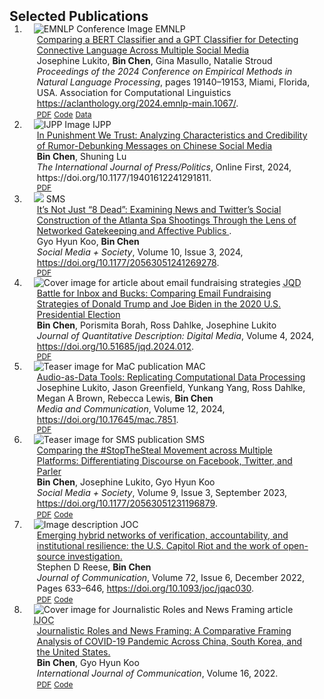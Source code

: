 <h2 id="publications" style="margin: 2px 0px -15px;">Selected Publications</h2>

<div class="publications">
<ol class="bibliography">

<!-- EMNLP: Detecting Connective -->
<li>
  <div class="pub-row">
    <div class="col-sm-3 abbr" style="position: relative; padding-right: 15px; padding-left: 15px;">
      <img src="assets/img/emnlp-24.png" class="teaser img-fluid z-depth-1" alt="EMNLP Conference Image">
      <abbr class="badge">EMNLP</abbr>
    </div>
    <div class="col-sm-9" style="position: relative; padding-right: 15px; padding-left: 20px;">
      <div class="title">
        <a href="https://aclanthology.org/2024.emnlp-main.1067.pdf">Comparing a BERT Classifier and a GPT Classifier for Detecting Connective Language Across Multiple Social Media</a>
      </div>
      <div class="author">Josephine Lukito, <strong>Bin Chen</strong>, Gina Masullo, Natalie Stroud</div>
      <div class="periodical">
        <em>Proceedings of the 2024 Conference on Empirical Methods in Natural Language Processing</em>, pages 19140–19153, Miami, Florida, USA. Association for Computational Linguistics
        <a href="https://aclanthology.org/2024.emnlp-main.1067/">https://aclanthology.org/2024.emnlp-main.1067/</a>.
      </div>
      <div class="links">
        <a href="https://aclanthology.org/2024.emnlp-main.1067/" class="btn btn-sm z-depth-0" role="button" target="_blank" style="font-size:12px;">PDF</a>
        <a href="https://aclanthology.org/attachments/2024.emnlp-main.1067.software.zip" class="btn btn-sm z-depth-0" role="button" target="_blank" rel="noopener noreferrer" style="font-size:12px;">Code</a>
        <a href="https://aclanthology.org/attachments/2024.emnlp-main.1067.data.zip" class="btn btn-sm z-depth-0" role="button" target="_blank" rel="noopener noreferrer" style="font-size:12px;">Data</a>
      </div>
    </div>
  </div>
</li>

<!-- IJPP: China Rumor Debunking -->
<li>
  <div class="pub-row">
    <div class="col-sm-3 abbr" style="position: relative; padding-right: 15px; padding-left: 15px;">
      <img src="assets/img/ijpp-24.jpeg" class="teaser img-fluid z-depth-1" alt="IJPP Image">
      <abbr class="badge">IJPP</abbr>
    </div>
    <div class="col-sm-9" style="position: relative; padding-right: 15px; padding-left: 20px;">
      <div class="title">
        <a href="https://doi.org/10.1177/19401612241291811">In Punishment We Trust: Analyzing Characteristics and Credibility of Rumor-Debunking Messages on Chinese Social Media</a>
      </div>
      <div class="author"><strong>Bin Chen</strong>, Shuning Lu</div>
      <div class="periodical">
        <em>The International Journal of Press/Politics</em>, Online First, 2024, https://doi.org/10.1177/19401612241291811</a>.
      </div>
      <div class="links">
        <a href="https://journals.sagepub.com/doi/full/10.1177/19401612241291811" class="btn btn-sm z-depth-0" role="button" target="_blank" style="font-size:12px;">PDF</a>
      </div>
    </div>
  </div>
</li>

<!-- SMS: Atlanta Shooting -->
<li>
  <div class="pub-row">
    <div class="col-sm-3 abbr" style="position: relative; padding-right: 15px; padding-left: 15px;">
      <img src="assets/img/SMS_ATL.jpeg" class="teaser img-fluid z-depth-1">
      <abbr class="badge">SMS</abbr>
    </div>
    <div class="col-sm-9" style="position: relative; padding-right: 15px; padding-left: 20px;">
      <div class="title">
        <a href="https://journals.sagepub.com/doi/full/10.1177/20563051241269278">It’s Not Just “8 Dead”: Examining News and Twitter’s Social Construction of the Atlanta Spa Shootings Through the Lens of Networked Gatekeeping and Affective Publics </a>.
      </div>
      <div class="author">Gyo Hyun Koo, <strong>Bin Chen</strong></div>
      <div class="periodical">
        <em>Social Media + Society</em>, Volume 10, Issue 3, 2024, <a href="https://doi.org/10.1177/20563051241269278">https://doi.org/10.1177/20563051241269278</a>.
      </div>
      <div class="links">
        <a href="https://journals.sagepub.com/doi/full/10.1177/20563051241269278" class="btn btn-sm z-depth-0" role="button" target="_blank" style="font-size:12px;">PDF</a>
      </div>
    </div>
  </div>
</li>

<!-- JQD: Email -->
<li>
  <div class="pub-row">
    <div class="col-sm-3 abbr" style="position: relative; padding: 0 15px;">
      <img src="assets/img/jqd.jpg" alt="Cover image for article about email fundraising strategies" class="teaser img-fluid z-depth-1">
      <abbr class="badge" title="Journal of Quantitative Description: Digital Media">JQD</abbr>
    </div>
    <div class="col-sm-9" style="position: relative; padding: 0 15px 0 20px;">
      <div class="title">
        <a href="https://journalqd.org/article/view/4299">Battle for Inbox and Bucks: Comparing Email Fundraising Strategies of Donald Trump and Joe Biden in the 2020 U.S. Presidential Election</a>
      </div>
      <div class="author"><strong>Bin Chen</strong>, Porismita Borah, Ross Dahlke, Josephine Lukito</div>
      <div class="periodical">
        <em>Journal of Quantitative Description: Digital Media</em>, Volume 4, 2024, 
        <a href="https://doi.org/10.51685/jqd.2024.012">https://doi.org/10.51685/jqd.2024.012</a>.
      </div>
      <div class="links">
        <a href="https://journalqd.org/article/view/4299/4532" class="btn btn-sm z-depth-0" role="button" target="_blank" rel="noopener noreferrer" style="font-size:12px;">PDF</a>
      </div>
    </div>
  </div>
</li>

<!-- MAC: Audio -->

<li>
  <div class="pub-row">
    <div class="col-sm-3 abbr" style="position: relative; padding-right: 15px; padding-left: 15px;">
      <img src="assets/img/mac_audio.jpg" alt="Teaser image for MaC publication" class="teaser img-fluid z-depth-1">
      <abbr class="badge">MAC</abbr>
    </div>
    <div class="col-sm-9" style="position: relative; padding-right: 15px; padding-left: 20px;">
      <div class="title">
        <a href="https://www.cogitatiopress.com/mediaandcommunication/article/view/7851">Audio-as-Data Tools: Replicating Computational Data Processing</a>
      </div>
      <div class="author">Josephine Lukito, Jason Greenfield, Yunkang Yang, Ross Dahlke, Megan A Brown, Rebecca Lewis, <strong>Bin Chen</strong></div>
      <div class="periodical">
        <em>Media and Communication</em>, Volume 12, 2024, <a href="https://doi.org/10.17645/mac.7851">https://doi.org/10.17645/mac.7851</a>.
      </div>
      <div class="links">
        <a href="https://www.cogitatiopress.com/mediaandcommunication/article/view/7851/3765" class="btn btn-sm z-depth-0" role="button" target="_blank" rel="noopener noreferrer" style="font-size:12px;">PDF</a>
      </div>
    </div>
  </div>
</li>

<!-- SMS: Compare STS -->
<li>
  <div class="pub-row">
    <div class="col-sm-3 abbr" style="position: relative; padding-right: 15px; padding-left: 15px;">
      <img src="assets/img/sms_teaser.png" alt="Teaser image for SMS publication" class="teaser img-fluid z-depth-1">
      <abbr class="badge">SMS</abbr>
    </div>
    <div class="col-sm-9" style="position: relative; padding-right: 15px; padding-left: 20px;">
      <div class="title">
        <a href="https://journals.sagepub.com/doi/10.1177/20563051231196879">Comparing the #StopTheSteal Movement across Multiple Platforms: Differentiating Discourse on Facebook, Twitter, and Parler</a>
      </div>
      <div class="author"><strong>Bin Chen</strong>, Josephine Lukito, Gyo Hyun Koo</div>
      <div class="periodical">
        <em>Social Media + Society</em>, Volume 9, Issue 3, September 2023, <a href="https://doi.org/10.1177/20563051231196879">https://doi.org/10.1177/20563051231196879</a>.
      </div>
      <div class="links">
        <a href="https://journals.sagepub.com/doi/10.1177/20563051231196879" class="btn btn-sm z-depth-0" role="button" target="_blank" rel="noopener noreferrer" style="font-size:12px;">PDF</a>
        <a href="https://osf.io/m7ghc/" class="btn btn-sm z-depth-0" role="button" target="_blank" rel="noopener noreferrer" style="font-size:12px;">Code</a>
      </div>
    </div>
  </div>
</li>

<!-- JOC: OSINT -->
<li>
  <div class="pub-row">
    <div class="col-sm-3 abbr" style="position: relative; padding-right: 15px; padding-left: 15px;">
      <img src="assets/img/joc_teaser.png" class="teaser img-fluid z-depth-1" alt="Image description">
      <abbr class="badge">JOC</abbr>
    </div>
    <div class="col-sm-9" style="position: relative; padding-right: 15px; padding-left: 20px;">
      <div class="title">
        <a href="https://doi.org/10.1093/joc/jqac030">Emerging hybrid networks of verification, accountability, and institutional resilience: the U.S. Capitol Riot and the work of open-source investigation.</a>
      </div>
      <div class="author">Stephen D Reese, <strong>Bin Chen</strong></div>
      <div class="periodical">
        <em>Journal of Communication</em>, Volume 72, Issue 6, December 2022, Pages 633–646, <a href="https://doi.org/10.1093/joc/jqac030">https://doi.org/10.1093/joc/jqac030</a>.
      </div>
      <div class="links">
        <a href="https://osf.io/jnq85" class="btn btn-sm z-depth-0" role="button" target="_blank" style="font-size:12px;">PDF</a>
        <a href="https://osf.io/69zbp/" class="btn btn-sm z-depth-0" role="button" target="_blank" style="font-size:12px;">Code</a>
      </div>
    </div>
  </div>
</li>

<!-- IJOC: Compare Frame -->
<li>
  <div class="pub-row">
    <div class="col-sm-3 abbr" style="position: relative; padding: 0 15px;">
      <img src="assets/img/ijoc_teaser.png" alt="Cover image for Journalistic Roles and News Framing article" class="teaser img-fluid z-depth-1">
      <abbr class="badge" title="International Journal of Communication">IJOC</abbr>
    </div>
    <div class="col-sm-9" style="position: relative; padding: 0 15px 0 20px;">
      <div class="title">
        <a href="https://ijoc.org/index.php/ijoc/article/view/19479/3879">Journalistic Roles and News Framing: A Comparative Framing Analysis of COVID-19 Pandemic Across China, South Korea, and the United States.</a>
      </div>
      <div class="author"><strong>Bin Chen</strong>, Gyo Hyun Koo</div>
      <div class="periodical"><em>International Journal of Communication</em>, Volume 16, 2022.</div>
      <div class="links">
        <a href="https://ijoc.org/index.php/ijoc/article/view/19479/3879" class="btn btn-sm z-depth-0" role="button" target="_blank" rel="noopener noreferrer" style="font-size:12px;">PDF</a>
        <a href="https://osf.io/z4uwg/" class="btn btn-sm z-depth-0" role="button" target="_blank" rel="noopener noreferrer" style="font-size:12px;">Code</a>
      </div>
    </div>
  </div>
</li>

<br>

</ol>
</div>
